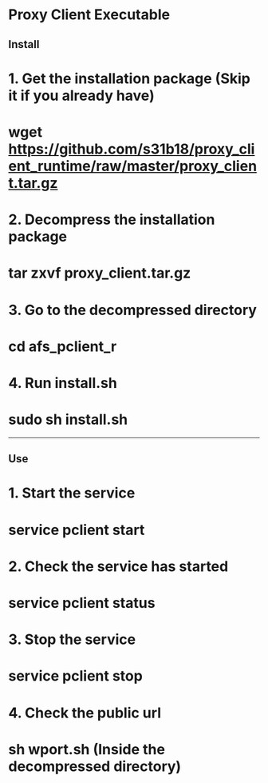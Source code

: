 # Proxy Client Executable

Install
----------------------
# 1. Get the installation package (Skip it if you already have)
# wget https://github.com/s31b18/proxy_client_runtime/raw/master/proxy_client.tar.gz
# 2. Decompress the installation package
# tar zxvf proxy_client.tar.gz 
# 3. Go to the decompressed directory
# cd afs_pclient_r
# 4. Run install.sh
# sudo sh install.sh
----------------------
Use
----------------------
# 1. Start the service
# service pclient start
# 2. Check the service has started
# service pclient status
# 3. Stop the service 
# service pclient stop
# 4. Check the public url
# sh wport.sh (Inside the decompressed directory)
